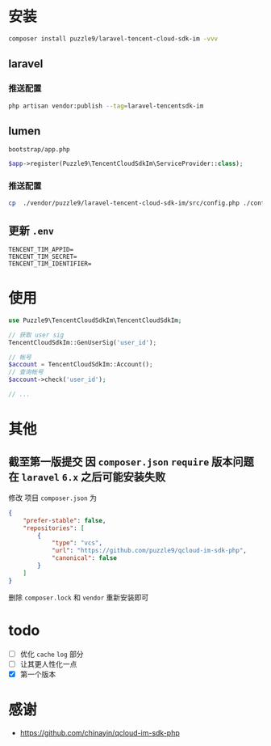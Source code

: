 # 安装

```bash
composer install puzzle9/laravel-tencent-cloud-sdk-im -vvv
```

## laravel

### 推送配置

```bash
php artisan vendor:publish --tag=laravel-tencentsdk-im
```

## lumen

`bootstrap/app.php`
```php
$app->register(Puzzle9\TencentCloudSdkIm\ServiceProvider::class);
```

### 推送配置

```bash
cp  ./vendor/puzzle9/laravel-tencent-cloud-sdk-im/src/config.php ./config/tencentsdkim.php
```

## 更新 `.env`

```dotenv
TENCENT_TIM_APPID=
TENCENT_TIM_SECRET=
TENCENT_TIM_IDENTIFIER=
```

# 使用

```php
use Puzzle9\TencentCloudSdkIm\TencentCloudSdkIm;

// 获取 user sig
TencentCloudSdkIm::GenUserSig('user_id');

// 帐号
$account = TencentCloudSdkIm::Account();
// 查询帐号
$account->check('user_id');

// ...
```

# 其他
## 截至第一版提交 因 `composer.json` `require` 版本问题 在 `laravel` `6.x` 之后可能安装失败

修改 项目 `composer.json` 为

```json
{
    "prefer-stable": false,
    "repositories": [
        {
            "type": "vcs",
            "url": "https://github.com/puzzle9/qcloud-im-sdk-php",
            "canonical": false
        }
    ]
}
```

删除 `composer.lock` 和 `vendor` 重新安装即可

# todo
- [ ] 优化 `cache` `log` 部分
- [ ] 让其更人性化一点
- [x] 第一个版本

# 感谢
- <https://github.com/chinayin/qcloud-im-sdk-php>